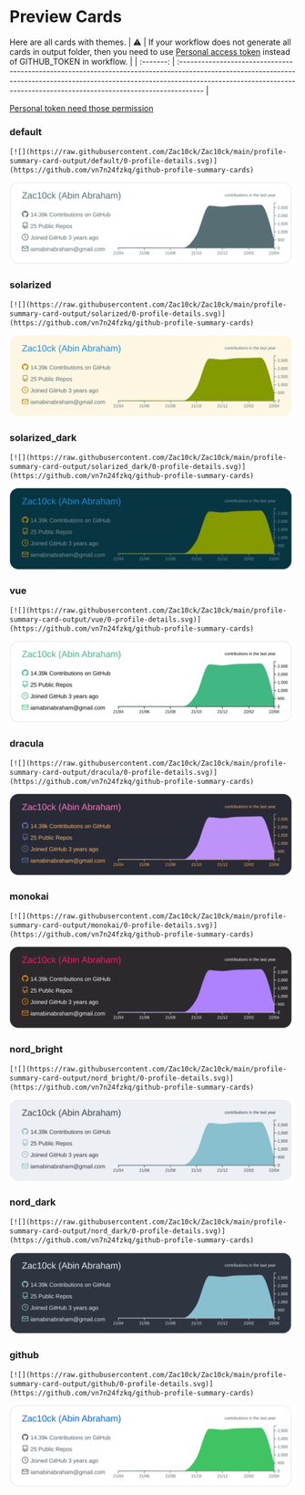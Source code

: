 
# Preview Cards

Here are all cards with themes.
| :warning: | If your workflow does not generate all cards in output folder, then you need to use [Personal access token](https://docs.github.com/en/actions/configuring-and-managing-workflows/creating-and-storing-encrypted-secrets) instead of GITHUB_TOKEN in workflow. |
| :-------: | :------------------------------------------------------------------------------------------------------------------------------------------------------------------------------------------------------------------------------------------------ |

[Personal token need those permission](https://github.com/vn7n24fzkq/github-profile-summary-cards/wiki/Personal-access-token-permissions)


### default


```
[![](https://raw.githubusercontent.com/Zac10ck/Zac10ck/main/profile-summary-card-output/default/0-profile-details.svg)](https://github.com/vn7n24fzkq/github-profile-summary-cards)
```
![](https://raw.githubusercontent.com/Zac10ck/Zac10ck/main/profile-summary-card-output/default/0-profile-details.svg)


### solarized


```
[![](https://raw.githubusercontent.com/Zac10ck/Zac10ck/main/profile-summary-card-output/solarized/0-profile-details.svg)](https://github.com/vn7n24fzkq/github-profile-summary-cards)
```
![](https://raw.githubusercontent.com/Zac10ck/Zac10ck/main/profile-summary-card-output/solarized/0-profile-details.svg)


### solarized_dark


```
[![](https://raw.githubusercontent.com/Zac10ck/Zac10ck/main/profile-summary-card-output/solarized_dark/0-profile-details.svg)](https://github.com/vn7n24fzkq/github-profile-summary-cards)
```
![](https://raw.githubusercontent.com/Zac10ck/Zac10ck/main/profile-summary-card-output/solarized_dark/0-profile-details.svg)


### vue


```
[![](https://raw.githubusercontent.com/Zac10ck/Zac10ck/main/profile-summary-card-output/vue/0-profile-details.svg)](https://github.com/vn7n24fzkq/github-profile-summary-cards)
```
![](https://raw.githubusercontent.com/Zac10ck/Zac10ck/main/profile-summary-card-output/vue/0-profile-details.svg)


### dracula


```
[![](https://raw.githubusercontent.com/Zac10ck/Zac10ck/main/profile-summary-card-output/dracula/0-profile-details.svg)](https://github.com/vn7n24fzkq/github-profile-summary-cards)
```
![](https://raw.githubusercontent.com/Zac10ck/Zac10ck/main/profile-summary-card-output/dracula/0-profile-details.svg)


### monokai


```
[![](https://raw.githubusercontent.com/Zac10ck/Zac10ck/main/profile-summary-card-output/monokai/0-profile-details.svg)](https://github.com/vn7n24fzkq/github-profile-summary-cards)
```
![](https://raw.githubusercontent.com/Zac10ck/Zac10ck/main/profile-summary-card-output/monokai/0-profile-details.svg)


### nord_bright


```
[![](https://raw.githubusercontent.com/Zac10ck/Zac10ck/main/profile-summary-card-output/nord_bright/0-profile-details.svg)](https://github.com/vn7n24fzkq/github-profile-summary-cards)
```
![](https://raw.githubusercontent.com/Zac10ck/Zac10ck/main/profile-summary-card-output/nord_bright/0-profile-details.svg)


### nord_dark


```
[![](https://raw.githubusercontent.com/Zac10ck/Zac10ck/main/profile-summary-card-output/nord_dark/0-profile-details.svg)](https://github.com/vn7n24fzkq/github-profile-summary-cards)
```
![](https://raw.githubusercontent.com/Zac10ck/Zac10ck/main/profile-summary-card-output/nord_dark/0-profile-details.svg)


### github


```
[![](https://raw.githubusercontent.com/Zac10ck/Zac10ck/main/profile-summary-card-output/github/0-profile-details.svg)](https://github.com/vn7n24fzkq/github-profile-summary-cards)
```
![](https://raw.githubusercontent.com/Zac10ck/Zac10ck/main/profile-summary-card-output/github/0-profile-details.svg)

